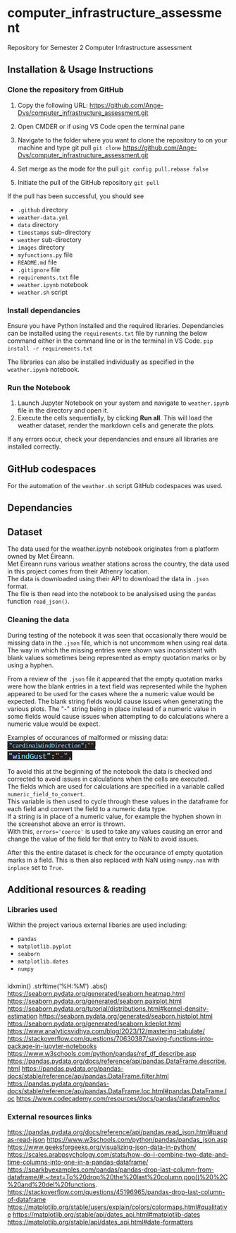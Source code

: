# computer_infrastructure_assessment
Repository for Semester 2 Computer Infrastructure assessment

## Installation & Usage Instructions

### Clone the repository from GitHub

1. Copy the following URL:
https://github.com/Ange-Dvs/computer_infrastructure_assessment.git

1. Open CMDER or if using VS Code open the terminal pane

1. Navigate to the folder where you want to clone the repository to on your machine and type git pull
``git clone`` https://github.com/Ange-Dvs/computer_infrastructure_assessment.git

1. Set merge as the mode for the pull
``git config pull.rebase false``

1. Initiate the pull of the GitHub repository
``git pull``

If the pull has been successful, you should see   
- ``.github`` directory 
- ``weather-data.yml``
- ``data`` directory 
- ``timestamps`` sub-directory 
- ``weather`` sub-directory
- ``images`` directory
- ``myfunctions.py`` file
- ``README.md`` file
- ``.gitignore`` file
- ``requirements.txt`` file
- ``weather.ipynb`` notebook
- ``weather.sh`` script

### Install dependancies

Ensure you have Python installed and the required libraries. 
Dependancies can be installed using the ``requirements.txt`` file by running the below command either in the command line or in the terminal in VS Code.
``pip install -r requirements.txt``

The libraries can also be installed individually as specified in the ``weather.ipynb`` notebook.

### Run the Notebook

1. Launch Jupyter Notebook on your system and navigate to ``weather.ipynb`` file in the directory and open it.
1. Execute the cells sequentially, by clicking **Run all**. This will load the weather dataset, render the markdown cells and generate the plots.

If any errors occur, check your dependancies and ensure all libraries are installed correctly.

## GitHub codespaces

For the automation of the ``weather.sh`` script GitHub codespaces was used.  

## Dependancies

## Dataset

The data used for the weather.ipynb notebook originates from a platform owned by Met Éireann.  
Met Éireann runs various weather stations across the country, the data used in this project comes from their Athenry location.  
The data is downloaded using their API to download the data in ``.json`` format.  
The file is then read into the notebook to be analysised using the ``pandas`` function ``read_json()``.  

### Cleaning the data 

During testing of the notebook it was seen that occasionally there would be missing data in the ``.json`` file, which is not uncommom when using real data.  
The way in which the missing entries were shown was inconsistent with blank values sometimes being represented as empty quotation marks or by using a hyphen.  

From a review of the ``.json`` file it appeared that the empty quotation marks were how the blank entries in a text field was represented while the hyphen appeared to be used for the cases where the a numeric value would be expected. The blank string fields would cause issues when generating the various plots. The "-" string being in place instead of a numeric value in some fields would cause issues when attempting to do calculations where a numeric value would be expect.  

Examples of occurances of malformed or missing data:  
![Example of empty field with empty quotation marks](images/blank_empty_value_quotations.png)   
![Example of empty field with empty hyphen](images/blank_empty_value_hyphen.png)    

To avoid this at the beginning of the notebook the data is checked and corrected to avoid issues in calculations when the cells are executed.  
The fields which are used for calculations are specified in a variable called ``numeric_field_to_convert``.  
This variable is then used to cycle through these values in the dataframe for each field and convert the field to a numeric data type.  
If a string is in place of a numeric value, for example the hyphen shown in the screenshot above an error is thrown.  
With this, ``errors='coerce'`` is used to take any values causing an error and change the value of the field for that entry to NaN to avoid issues.

After this the entire dataset is check for the occurance of empty quotation marks in a field. This is then also replaced with NaN using ``numpy.nan`` with ``inplace`` set to ``True``.  

## Additional resources & reading

### Libraries used

Within the project various external libaries are used including: 

- ``pandas``
- ``matplotlib.pyplot``
- ``seaborn``
- ``matplotlib.dates``
- ``numpy``

###

idxmin()
.strftime('%H:%M')
.abs()
https://seaborn.pydata.org/generated/seaborn.heatmap.html
https://seaborn.pydata.org/generated/seaborn.pairplot.html
https://seaborn.pydata.org/tutorial/distributions.html#kernel-density-estimation
https://seaborn.pydata.org/generated/seaborn.histplot.html
https://seaborn.pydata.org/generated/seaborn.kdeplot.html
https://www.analyticsvidhya.com/blog/2023/12/mastering-tabulate/
https://stackoverflow.com/questions/70630387/saving-functions-into-package-in-jupyter-notebooks
https://www.w3schools.com/python/pandas/ref_df_describe.asp
https://pandas.pydata.org/docs/reference/api/pandas.DataFrame.describe.html
https://pandas.pydata.org/pandas-docs/stable/reference/api/pandas.DataFrame.filter.html
https://pandas.pydata.org/pandas-docs/stable/reference/api/pandas.DataFrame.loc.html#pandas.DataFrame.loc
https://www.codecademy.com/resources/docs/pandas/dataframe/loc





### External resources links
https://pandas.pydata.org/docs/reference/api/pandas.read_json.html#pandas-read-json
https://www.w3schools.com/python/pandas/pandas_json.asp
https://www.geeksforgeeks.org/visualizing-json-data-in-python/
https://scales.arabpsychology.com/stats/how-do-i-combine-two-date-and-time-columns-into-one-in-a-pandas-dataframe/
https://sparkbyexamples.com/pandas/pandas-drop-last-column-from-dataframe/#:~:text=To%20drop%20the%20last%20column,pop()%20%2C%20and%20del%20functions.
https://stackoverflow.com/questions/45196965/pandas-drop-last-column-of-dataframe
https://matplotlib.org/stable/users/explain/colors/colormaps.html#qualitative
https://matplotlib.org/stable/api/dates_api.html#matplotlib-dates
https://matplotlib.org/stable/api/dates_api.html#date-formatters